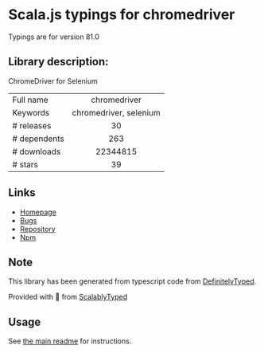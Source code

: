 
# Scala.js typings for chromedriver

Typings are for version 81.0

## Library description:
ChromeDriver for Selenium

|                    |                 |
| ------------------ | :-------------: |
| Full name          | chromedriver |
| Keywords           | chromedriver, selenium |
| # releases         | 30 |
| # dependents       | 263 |
| # downloads        | 22344815 |
| # stars            | 39 |

## Links
- [Homepage](https://github.com/giggio/node-chromedriver)
- [Bugs](https://github.com/giggio/node-chromedriver/issues)
- [Repository](https://github.com/giggio/node-chromedriver)
- [Npm](https://www.npmjs.com/package/chromedriver)
    


## Note
This library has been generated from typescript code from [DefinitelyTyped](https://definitelytyped.org).

Provided with :purple_heart: from [ScalablyTyped](https://github.com/oyvindberg/ScalablyTyped)

## Usage
See [the main readme](../../readme.md) for instructions.


